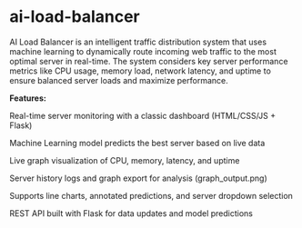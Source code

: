 # ai-load-balancer

AI Load Balancer is an intelligent traffic distribution system that uses machine learning to dynamically route incoming web traffic to the most optimal server in real-time. The system considers key server performance metrics like CPU usage, memory load, network latency, and uptime to ensure balanced server loads and maximize performance.

**Features:**

Real-time server monitoring with a classic dashboard (HTML/CSS/JS + Flask)

Machine Learning model predicts the best server based on live data

Live graph visualization of CPU, memory, latency, and uptime

Server history logs and graph export for analysis (graph_output.png)

Supports line charts, annotated predictions, and server dropdown selection

REST API built with Flask for data updates and model predictions
